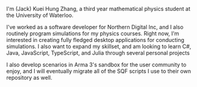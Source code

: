 I'm (Jack) Kuei Hung Zhang, a third year mathematical physics student at the University of Waterloo. 

I've worked as a software developer for Northern Digital Inc, and I also routinely program simulations for my physics courses. Right now,
I'm interested in creating fully fledged desktop applications for conducting simulations. I also want to expand my skillset, and am looking
to learn C#, Java, JavaScript, TypeScript, and Julia through several personal projects

I also develop scenarios in Arma 3's sandbox for the user community to enjoy, and I will eventually migrate all of the SQF scripts I use to their own
repository as well.
